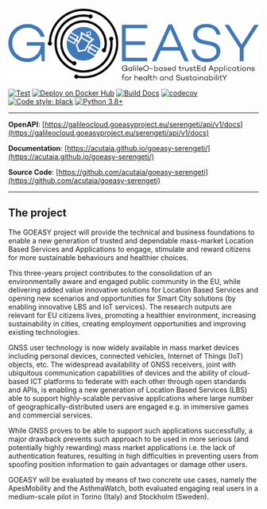 ![image](https://raw.githubusercontent.com/acutaia/goeasy-serengeti/main/static/logo_full.png)

[![Test](https://github.com/acutaia/goeasy-serengeti/actions/workflows/test.yml/badge.svg)](https://github.com/acutaia/goeasy-serengeti/actions/workflows/test.yml)
[![Deploy on Docker Hub](https://github.com/acutaia/goeasy-serengeti/actions/workflows/docker_deployment.yml/badge.svg)](https://hub.docker.com/r/acutaia/goeasy-serengeti)
[![Build Docs](https://github.com/acutaia/goeasy-serengeti/actions/workflows/build_docs.yml/badge.svg)](https://github.com/acutaia/goeasy-serengeti/actions/workflows/build_docs.yml)
[![codecov](https://codecov.io/gh/acutaia/goeasy-serengeti/branch/main/graph/badge.svg?token=AD4AS9A8MV)](https://codecov.io/gh/acutaia/goeasy-serengeti)
[![Code style: black](https://img.shields.io/badge/code%20style-black-000000.svg)](https://github.com/psf/black)
[![Python 3.8+](https://img.shields.io/badge/python-3.8_|_3.9-blue.svg)](https://www.python.org/downloads/release)

---

**OpenAPI**: [https://galileocloud.goeasyproject.eu/serengeti/api/v1/docs](https://galileocloud.goeasyproject.eu/serengeti/api/v1/docs)

**Documentation**: [https://acutaia.github.io/goeasy-serengeti/](https://acutaia.github.io/goeasy-serengeti/)

**Source Code**: [https://github.com/acutaia/goeasy-serengeti](https://github.com/acutaia/goeasy-serengeti)

---

## **The project**

The GOEASY project will provide the technical and business foundations to enable a new generation of trusted and dependable mass-market Location Based Services and Applications to engage, stimulate and reward citizens for more sustainable behaviours and healthier choices.

This three-years project contributes to the consolidation of an environmentally aware and engaged public community in the EU, while delivering added value innovative solutions for Location Based Services and opening new scenarios and opportunities for Smart  City solutions (by enabling innovative LBS and IoT services). The research outputs are relevant for EU citizens lives, promoting a healthier environment, increasing sustainability in cities, creating employment opportunities and improving existing technologies.

GNSS user technology is now widely available in mass market devices including personal devices, connected vehicles, Internet of Things (IoT) objects, etc. The widespread availability of GNSS receivers, joint with ubiquitous communication capabilities of devices and the ability of cloud-based ICT platforms to federate with each other through open standards and APIs, is enabling a new generation of Location Based Services (LBS) able to support highly-scalable pervasive applications where large number of geographically-distributed users are engaged e.g. in immersive games and commercial services.

While GNSS proves to be able to support such applications successfully, a major drawback prevents such approach to be used in more serious (and potentially highly rewarding) mass market applications i.e. the lack of authentication features, resulting in high difficulties in preventing users from spoofing position information to gain advantages or damage other users.

GOEASY will be evaluated by means of two concrete use cases, namely the ApesMobility and the AsthmaWatch, both evaluated engaging real users in a medium-scale pilot in Torino (Italy) and Stockholm (Sweden).

